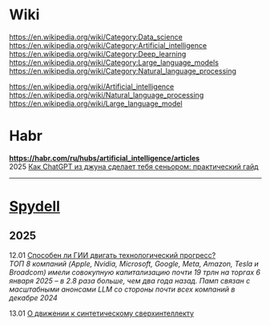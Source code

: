 # Wiki
https://en.wikipedia.org/wiki/Category:Data_science                    
https://en.wikipedia.org/wiki/Category:Artificial_intelligence                        
https://en.wikipedia.org/wiki/Category:Deep_learning                   
https://en.wikipedia.org/wiki/Category:Large_language_models                   
https://en.wikipedia.org/wiki/Category:Natural_language_processing                     

https://en.wikipedia.org/wiki/Artificial_intelligence              
https://en.wikipedia.org/wiki/Natural_language_processing                  
https://en.wikipedia.org/wiki/Large_language_model           

# Habr 
**https://habr.com/ru/hubs/artificial_intelligence/articles**                           
2025 [Как ChatGPT из джуна сделает тебя сеньором: практический гайд](https://habr.com/ru/articles/874846/)                      

- - -
# [Spydell](https://t.me/spydell_finance)
## 2025  

12.01 [Способен ли ГИИ двигать технологический прогресс?](https://t.me/spydell_finance/6867)                   
*ТОП 8 компаний (Apple, Nvidia, Microsoft, Google, Meta, Amazon, Tesla и Broadcom) 
имели совокупную капитализацию почти 19 трлн на торгах 6 января 2025 – в 2.8 раза больше, чем два года назад. 
Памп связан с масштабными анонсами LLM со стороны почти всех компаний в декабре 2024*             

13.01 [О движении к синтетическому сверхинтеллекту](https://t.me/spydell_finance/6868)              


